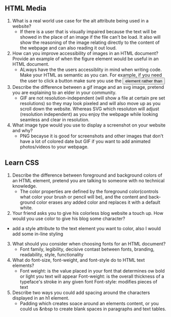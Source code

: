 ## HTML Media 
1. What is a real world use case for the alt attribute being used in a website?
    - If there is a user that is visually impaired because the text will be showed in the place of an image if the file can't be load. It also will show the reasoning of the image relating directly to the content of the webpage and can also reading it out loud. 
2. How can you improve accessibility of images in an HTML document?
Provide an example of when the figure element would be useful in an HTML document.
    - ALways have the the users accessiblity in mind when writing code. Make your HTML as semantic as you can. For example, if you need the user to click a button make sure you use the *<button>* element rather than *<div>*
3. Describe the difference between a gif image and an svg image, pretend you are explaining to an elder in your community.
    - GIF are not resolution-independent (will show a file at certain pre set resolutions) so they may look pixeled and will also move up as you scroll down the website. Whereas SVG which resoluton will adjust (resolution independent) as you enjoy the webpage while looking seamless and clear in resolution. 
4. What image type would you use to display a screenshot on your website and why?
    - PNG becayse it is good for screenshots and other images that don't have a lot of colored date but GIF if you want to add animated photos/videos to your webpage. 

## Learn CSS
1. Describe the difference between foreground and background colors of an HTML element, pretend you are talking to someone with no technical knowledge.
    - The color properties are defined by the foreground color(controls what color your brush or pencil will be), and the content and back-ground color erases any added color and replaces it with a default white.
2. Your friend asks you to give his colorless blog website a touch up. How would you use color to give his blog some character? 
 - add a style attribute to the text element you want to color, also I would add some in-line styling
3. What should you consider when choosing fonts for an HTML document?
    - Font family, legibility, decisive contast between fonts, branding, readability, style, functionality  
4. What do font-size, font-weight, and font-style do to HTML text elements?
    - Font weight: is the value placed in your font that determines ow bold or light you text will appear
      Font-weight: is the overall thickness of a typeface's stroke in any given font
      Font-style: modifies pieces of text
5. Describe two ways you could add spacing around the characters displayed in an h1 element.
    - Padding which creates soace around an elements content, or you could us &nbsp to create blank spaces in paragraphs and text tables. 